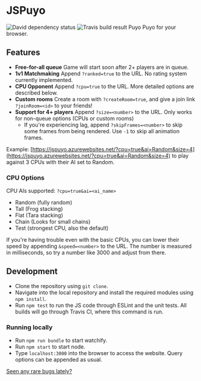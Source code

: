 # JSPuyo
<img src="https://david-dm.org/WillFlame14/jspuyo.svg" alt="David dependency status">
<img src="https://travis-ci.org/WillFlame14/jspuyo.svg?branch=master" alt="Travis build result">
Puyo Puyo for your browser.

## Features
- **Free-for-all queue** Game will start soon after 2+ players are in queue.
- **1v1 Matchmaking** Append `?ranked=true` to the URL. No rating system currently implemented.
- **CPU Opponent** Append `?cpu=true` to the URL. More detailed options are described below.
- **Custom rooms** Create a room with `?createRoom=true`, and give a join link `?joinRoom=<id>` to your friends!
- **Support for 4+ players** Append `?size=<number>` to the URL. Only works for non-queue options (CPUs or custom rooms)
  - If you're experiencing lag, append `?skipFrames=<number>` to skip some frames from being rendered. Use `-1` to skip all animation frames.

Example: [https://jspuyo.azurewebsites.net/?cpu=true&ai=Random&size=4](https://jspuyo.azurewebsites.net/?cpu=true&ai=Random&size=4) to play against 3 CPUs with their AI set to Random.

### CPU Options
CPU AIs supported: `?cpu=true&ai=<ai_name>`
- Random (fully random)
- Tall (Frog stacking)
- Flat (Tara stacking)
- Chain (Looks for small chains)
- Test (strongest CPU, also the default)

If you're having trouble even with the basic CPUs, you can lower their speed by appending `&speed=<number>` to the URL. The number is measured in milliseconds, so try a number like 3000 and adjust from there.

## Development
- Clone the repository using `git clone`.
- Navigate into the local repository and install the required modules using `npm install`.
- Run `npm test` to run the JS code through ESLint and the unit tests. All builds will go through Travis CI, where this command is run.

### Running locally
- Run `npm run bundle` to start watchify.
- Run `npm start` to start node.
- Type `localhost:3000` into the browser to access the website. Query options can be appended as usual.


[Seen any rare bugs lately?](https://github.com/WillFlame14/jspuyo/issues)
